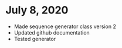 # July 8, 2020
* Made sequence generator class version 2
* Updated github documentation
* Tested generator
